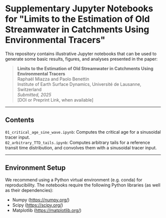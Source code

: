 # Supplementary Jupyter Notebooks for "Limits to the Estimation of Old Streamwater in Catchments Using Environmental Tracers"

This repository contains illustrative Jupyter notebooks that can be used to generate some basic results, figures, and analyses presented in the paper:

> **Limits to the Estimation of Old Streamwater in Catchments Using Environmental Tracers**  
> Raphaël Miazza and Paolo Benettin  
> Institute of Earth Surface Dynamics, Université de Lausanne, Switzerland  
> _Submitted, 2025_  
> [DOI or Preprint Link, when available]

---

## Contents

`01_critical_age_sine_wave.ipynb`: Computes the critical age for a sinusoidal tracer input.  
`02_arbitrary_TTD_tails.ipynb`: Computes arbitrary tails for a reference transit time distribution, and convolves them with a sinusoidal tracer input.

---

## Environment Setup

We recommend using a Python virtual environment (e.g. conda) for reproducibility. The notebooks require the following Python libraries (as well as their dependencies):
- Numpy (https://numpy.org/)
- Scipy (https://scipy.org/)
- Matplotlib (https://matplotlib.org/)
